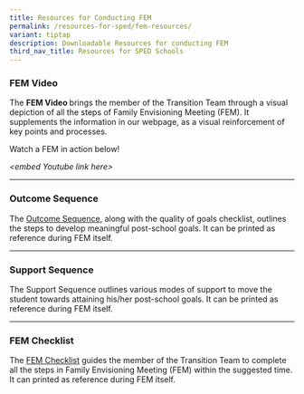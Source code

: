 ```yaml
---
title: Resources for Conducting FEM
permalink: /resources-for-sped/fem-resources/
variant: tiptap
description: Downloadable Resources for conducting FEM
third_nav_title: Resources for SPED Schools
---
```

<h3><strong>FEM Video</strong></h3>
<p>The <strong>FEM Video </strong>brings the member of the Transition Team
through a visual depiction of all the steps of Family Envisioning Meeting
(FEM). It supplements the information in our webpage, as a visual reinforcement
of key points and processes.</p>
<p>Watch a FEM in action below!</p>
<p><em>&lt;embed Youtube link here&gt;</em>
</p>
<hr>
<h3><strong>Outcome Sequence</strong></h3>
<p>The <a href="/files/Resources for SPED Schools/Resources for Conducting FEM/outcome_sequence.pdf" rel="noopener noreferrer nofollow" target="_blank">Outcome Sequence</a>,
along with the quality of goals checklist, outlines the steps to develop
meaningful post-school goals. It can be printed as reference during FEM
itself.</p>
<hr>
<h3><strong>Support Sequence</strong></h3>
<p>The Support Sequence outlines various modes of support to move the student
towards attaining his/her post-school goals. It can be printed as reference
during FEM itself.</p>
<hr>
<h3><strong>FEM Checklist</strong></h3>
<p>The <a href="/files/Resources for SPED Schools/Resources for Conducting FEM/Family_Envisioning_Meeting__FEM__Checklist.pdf" rel="noopener noreferrer nofollow" target="_blank">FEM Checklist</a> guides
the member of the Transition Team to complete all the steps in Family Envisioning
Meeting (FEM) within the suggested time. It can printed as reference during
FEM itself.</p>